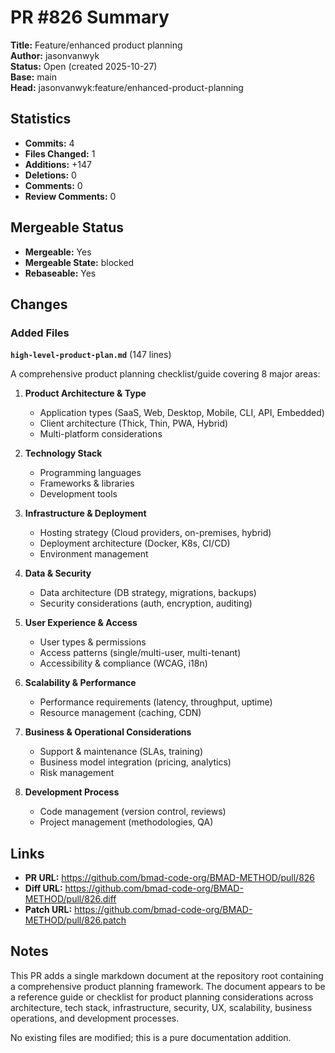 # PR #826 Summary

**Title:** Feature/enhanced product planning  
**Author:** jasonvanwyk  
**Status:** Open (created 2025-10-27)  
**Base:** main  
**Head:** jasonvanwyk:feature/enhanced-product-planning

## Statistics

- **Commits:** 4
- **Files Changed:** 1
- **Additions:** +147
- **Deletions:** 0
- **Comments:** 0
- **Review Comments:** 0

## Mergeable Status

- **Mergeable:** Yes
- **Mergeable State:** blocked
- **Rebaseable:** Yes

## Changes

### Added Files

**`high-level-product-plan.md`** (147 lines)

A comprehensive product planning checklist/guide covering 8 major areas:

1. **Product Architecture & Type**
   - Application types (SaaS, Web, Desktop, Mobile, CLI, API, Embedded)
   - Client architecture (Thick, Thin, PWA, Hybrid)
   - Multi-platform considerations

2. **Technology Stack**
   - Programming languages
   - Frameworks & libraries
   - Development tools

3. **Infrastructure & Deployment**
   - Hosting strategy (Cloud providers, on-premises, hybrid)
   - Deployment architecture (Docker, K8s, CI/CD)
   - Environment management

4. **Data & Security**
   - Data architecture (DB strategy, migrations, backups)
   - Security considerations (auth, encryption, auditing)

5. **User Experience & Access**
   - User types & permissions
   - Access patterns (single/multi-user, multi-tenant)
   - Accessibility & compliance (WCAG, i18n)

6. **Scalability & Performance**
   - Performance requirements (latency, throughput, uptime)
   - Resource management (caching, CDN)

7. **Business & Operational Considerations**
   - Support & maintenance (SLAs, training)
   - Business model integration (pricing, analytics)
   - Risk management

8. **Development Process**
   - Code management (version control, reviews)
   - Project management (methodologies, QA)

## Links

- **PR URL:** https://github.com/bmad-code-org/BMAD-METHOD/pull/826
- **Diff URL:** https://github.com/bmad-code-org/BMAD-METHOD/pull/826.diff
- **Patch URL:** https://github.com/bmad-code-org/BMAD-METHOD/pull/826.patch

## Notes

This PR adds a single markdown document at the repository root containing a comprehensive product planning framework. The document appears to be a reference guide or checklist for product planning considerations across architecture, tech stack, infrastructure, security, UX, scalability, business operations, and development processes.

No existing files are modified; this is a pure documentation addition.
